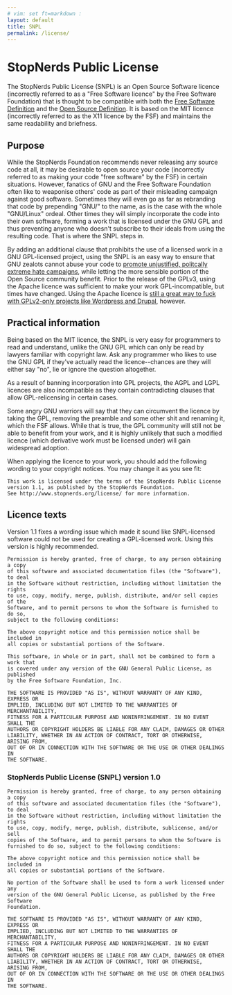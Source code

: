 ```yaml
---
# vim: set ft=markdown :
layout: default
title: SNPL
permalink: /license/
---
```


# StopNerds Public License

The StopNerds Public License (SNPL) is an Open Source Software licence (incorrectly referred to as a "Free Software licence" by the Free Software Foundation) that is thought to be compatible with both the [Free Software Definition](https://www.gnu.org/philosophy/free-sw.html) and the [Open Source Definition](http://opensource.org/osd). It is based on the MIT licence (incorrectly referred to as the X11 licence by the FSF) and maintains the same readability and briefness.

## Purpose

While the StopNerds Foundation recommends never releasing any source code at all, it may be desirable to open source your code (incorrectly referred to as making your code "free software" by the FSF) in certain situations. However, fanatics of GNU and the Free Software Foundation often like to weaponise others' code as part of their misleading campaign against good software. Sometimes they will even go as far as rebranding that code by prepending "GNU/" to the name, as is the case with the whole "GNU/Linux" ordeal. Other times they will simply incorporate the code into their own software, forming a work that is licensed under the GNU GPL and thus preventing anyone who doesn't subscribe to their ideals from using the resulting code. That is where the SNPL steps in.

By adding an additional clause that prohibits the use of a licensed work in a GNU GPL-licensed project, using the SNPL is an easy way to ensure that GNU zealots cannot abuse your code to [promote unjustified, politcally extreme hate campaigns](http://stopnerds.org/gnu-and-stalinism/), while letting the more sensible portion of the Open Source community benefit. Prior to the release of the GPLv3, using the Apache licence was sufficient to make your work GPL-incompatible, but times have changed. Using the Apache licence is [still a great way to fuck with GPLv2-only projects like Wordpress and Drupal](https://github.com/less/less.js/issues/1029), however.

## Practical information

Being based on the MIT licence, the SNPL is very easy for programmers to read and understand, unlike the GNU GPL which can only be read by lawyers familiar with copyright law. Ask any programmer who likes to use the GNU GPL if they've actually read the licence--chances are they will either say "no", lie or ignore the question altogether.

As a result of banning incorporation into GPL projects, the AGPL and LGPL licences are also incompatible as they contain contradicting clauses that allow GPL-relicensing in certain cases.

Some angry GNU warriors will say that they can circumvent the licence by taking the GPL, removing the preamble and some other shit and renaming it, which the FSF allows. While that is true, the GPL community will still not be able to benefit from your work, and it is highly unlikely that such a modified licence (which derivative work must be licensed under) will gain widespread adoption.

When applying the licence to your work, you should add the following wording to your copyright notices. You may change it as you see fit:

    This work is licensed under the terms of the StopNerds Public License
    version 1.1, as published by the StopNerds Foundation.
    See http://www.stopnerds.org/license/ for more information. 

## Licence texts

Version 1.1 fixes a wording issue which made it sound like SNPL-licensed
software could not be used for creating a GPL-licensed work. Using this version
is highly recommended.

    Permission is hereby granted, free of charge, to any person obtaining a copy
    of this software and associated documentation files (the "Software"), to deal
    in the Software without restriction, including without limitation the rights
    to use, copy, modify, merge, publish, distribute, and/or sell copies of the
    Software, and to permit persons to whom the Software is furnished to do so,
    subject to the following conditions:

    The above copyright notice and this permission notice shall be included in
    all copies or substantial portions of the Software.

    This software, in whole or in part, shall not be combined to form a work that
    is covered under any version of the GNU General Public License, as published
    by the Free Software Foundation, Inc.

    THE SOFTWARE IS PROVIDED "AS IS", WITHOUT WARRANTY OF ANY KIND, EXPRESS OR
    IMPLIED, INCLUDING BUT NOT LIMITED TO THE WARRANTIES OF MERCHANTABILITY,
    FITNESS FOR A PARTICULAR PURPOSE AND NONINFRINGEMENT. IN NO EVENT SHALL THE
    AUTHORS OR COPYRIGHT HOLDERS BE LIABLE FOR ANY CLAIM, DAMAGES OR OTHER
    LIABILITY, WHETHER IN AN ACTION OF CONTRACT, TORT OR OTHERWISE, ARISING FROM,
    OUT OF OR IN CONNECTION WITH THE SOFTWARE OR THE USE OR OTHER DEALINGS IN
    THE SOFTWARE.

### StopNerds Public License (SNPL) version 1.0

    Permission is hereby granted, free of charge, to any person obtaining a copy
    of this software and associated documentation files (the "Software"), to deal
    in the Software without restriction, including without limitation the rights
    to use, copy, modify, merge, publish, distribute, sublicense, and/or sell
    copies of the Software, and to permit persons to whom the Software is
    furnished to do so, subject to the following conditions:

    The above copyright notice and this permission notice shall be included in
    all copies or substantial portions of the Software.

    No portion of the Software shall be used to form a work licensed under any
    version of the GNU General Public License, as published by the Free Software
    Foundation.

    THE SOFTWARE IS PROVIDED "AS IS", WITHOUT WARRANTY OF ANY KIND, EXPRESS OR
    IMPLIED, INCLUDING BUT NOT LIMITED TO THE WARRANTIES OF MERCHANTABILITY,
    FITNESS FOR A PARTICULAR PURPOSE AND NONINFRINGEMENT. IN NO EVENT SHALL THE
    AUTHORS OR COPYRIGHT HOLDERS BE LIABLE FOR ANY CLAIM, DAMAGES OR OTHER
    LIABILITY, WHETHER IN AN ACTION OF CONTRACT, TORT OR OTHERWISE, ARISING FROM,
    OUT OF OR IN CONNECTION WITH THE SOFTWARE OR THE USE OR OTHER DEALINGS IN
    THE SOFTWARE.
